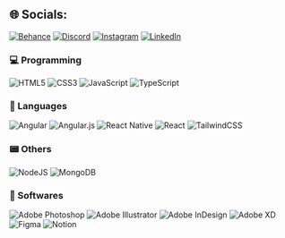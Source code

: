 
## 🌐 Socials:
[![Behance](https://img.shields.io/badge/Behance-1769ff?style=for-the-badge&logo=behance&logoColor=white)](https://behance.net/pulseim) [![Discord](https://img.shields.io/badge/Discord-5662f6?style=for-the-badge&logo=discord&logoColor=white)](https://discord.gg/ErJHvmG99p) [![Instagram](https://img.shields.io/badge/Instagram-%23E4405F.svg?style=for-the-badge&logo=Instagram&logoColor=white)](https://instagram.com/pabloalbrnz) [![LinkedIn](https://img.shields.io/badge/LinkedIn-%230077B5.svg?style=for-the-badge&logo=linkedin&logoColor=white)](https://linkedin.com/in/pabloalbrnz) 

### 💻 Programming
![HTML5](https://img.shields.io/badge/html5-%23E34F26.svg?style=for-the-badge&logo=html5&logoColor=white) ![CSS3](https://img.shields.io/badge/css3-%231572B6.svg?style=for-the-badge&logo=css3&logoColor=white) ![JavaScript](https://img.shields.io/badge/javascript-%23323330.svg?style=for-the-badge&logo=javascript&logoColor=%23F7DF1E) ![TypeScript](https://img.shields.io/badge/typescript-%23007ACC.svg?style=for-the-badge&logo=typescript&logoColor=white)

### 👅 Languages
![Angular](https://img.shields.io/badge/angular-%23DD0031.svg?style=for-the-badge&logo=angular&logoColor=white) ![Angular.js](https://img.shields.io/badge/angular.js-%23E23237.svg?style=for-the-badge&logo=angularjs&logoColor=white) ![React Native](https://img.shields.io/badge/react_native-%2320232a.svg?style=for-the-badge&logo=react&logoColor=%2361DAFB) ![React](https://img.shields.io/badge/react-%2320232a.svg?style=for-the-badge&logo=react&logoColor=%2361DAFB) ![TailwindCSS](https://img.shields.io/badge/tailwindcss-%2338B2AC.svg?style=for-the-badge&logo=tailwind-css&logoColor=white) 

### 📟 Others
![NodeJS](https://img.shields.io/badge/node.js-6DA55F?style=for-the-badge&logo=node.js&logoColor=white) ![MongoDB](https://img.shields.io/badge/MongoDB-%234ea94b.svg?style=for-the-badge&logo=mongodb&logoColor=white) 

### 🎲 Softwares
![Adobe Photoshop](https://img.shields.io/badge/adobe%20photoshop-%2331A8FF.svg?style=for-the-badge&logo=adobephotoshop&logoColor=white) ![Adobe Illustrator](https://img.shields.io/badge/adobe%20illustrator-%23FF9A00.svg?style=for-the-badge&logo=adobeillustrator&logoColor=white) ![Adobe InDesign](https://img.shields.io/badge/Adobe%20InDesign-49021F?style=for-the-badge&logo=adobeindesign&logoColor=white) ![Adobe XD](https://img.shields.io/badge/Adobe%20XD-470137?style=for-the-badge&logo=Adobe%20XD&logoColor=#FF61F6) ![Figma](https://img.shields.io/badge/figma-yellow?style=for-the-badge&logo=figma&logoColor=white) ![Notion](https://img.shields.io/badge/Notion-%23000000.svg?style=for-the-badge&logo=notion&logoColor=white)

<!-- /* ## 📊 GitHub Stats:
![](https://github-readme-stats.vercel.app/api?username=pabloalbrnz&theme=jolly&hide_border=true&include_all_commits=false&count_private=false)<br/>
![](https://github-readme-streak-stats.herokuapp.com/?user=pabloalbrnz&theme=jolly&hide_border=true)<br/>
![](https://github-readme-stats.vercel.app/api/top-langs/?username=pabloalbrnz&theme=jolly&hide_border=true&include_all_commits=false&count_private=false&layout=compact)
-->
